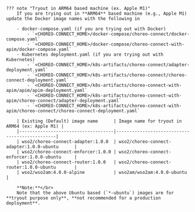
    ??? note "Tryout in ARM64 based machine (ex. Apple M1)"
        If you are trying out in **ARM64** based machine (e.g., Apple M1) update the Docker image names with the following in
    
        - docker-compose.yaml (if you are trying out with Docker)
            - `<CHOREO-CONNECT_HOME>/docker-compose/choreo-connect/docker-compose.yaml`
            - `<CHOREO-CONNECT_HOME>/docker-compose/choreo-connect-with-apim/docker-compose.yaml`
        - Kubernetes deployment.yaml (if you are trying out with Kubernetes)
            - `<CHOREO-CONNECT_HOME>/k8s-artifacts/choreo-connect/adapter-deployment.yaml`
            - `<CHOREO-CONNECT_HOME>/k8s-artifacts/choreo-connect/choreo-connect-deployment.yaml`
            - `<CHOREO-CONNECT_HOME>/k8s-artifacts/choreo-connect-with-apim/apim/apim-deployment.yaml`
            - `<CHOREO-CONNECT_HOME>/k8s-artifacts/choreo-connect-with-apim/choreo-connect/adapter-deployment.yaml`
            - `<CHOREO-CONNECT_HOME>/k8s-artifacts/choreo-connect-with-apim/choreo-connect/choreo-connect-deployment.yaml`
        
        | Existing (Default) image name      | Image name for tryout in ARM64 (ex: Apple M1) |
        |------------------------------------|-----------------------------------------------|
        | wso2/choreo-connect-adapter:1.0.0  | wso2/choreo-connect-adapter:1.0.0-ubuntu      |
        | wso2/choreo-connect-enforcer:1.0.0 | wso2/choreo-connect-enforcer:1.0.0-ubuntu     |
        | wso2/choreo-connect-router:1.0.0   | wso2/choreo-connect-router:1.0.0-ubuntu       |
        | wso2/wso2am:4.0.0-alpine           | wso2am/wso2am:4.0.0-ubuntu                    |
    
        **Note:**</br>
        Note that the above Ubuntu based (`*-ubuntu`) images are for **tryout purpose only**, **not recommended for a production deployment**.
